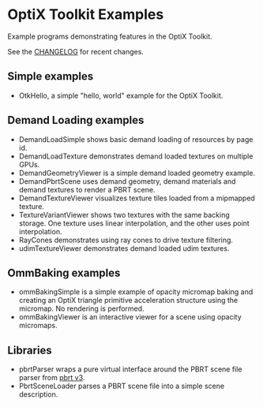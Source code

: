
# OptiX Toolkit Examples

Example programs demonstrating features in the OptiX Toolkit.

See the [CHANGELOG](CHANGELOG.md) for recent changes.

## Simple examples

- OtkHello, a simple "hello, world" example for the OptiX Toolkit.

## Demand Loading examples

- DemandLoadSimple shows basic demand loading of resources by page id.
- DemandLoadTexture demonstrates demand loaded textures on multiple GPUs.
- DemandGeometryViewer is a simple demand loaded geometry example.
- DemandPbrtScene uses demand geometry, demand materials and demand textures to render a PBRT scene.
- DemandTextureViewer visualizes texture tiles loaded from a mipmapped texture.
- TextureVariantViewer shows two textures with the same backing storage.
  One texture uses linear interpolation, and the other uses point interpolation.
- RayCones demonstrates using ray cones to drive texture filtering.
- udimTextureViewer demonstrates demand loaded udim textures.


## OmmBaking examples

- ommBakingSimple is a simple example of opacity micromap baking and creating an OptiX triangle
primitive acceleration structure using the micromap.  No rendering is performed.
- ommBakingViewer is an interactive viewer for a scene using opacity micromaps.

## Libraries

- pbrtParser wraps a pure virtual interface around the PBRT scene file parser from [pbrt v3](https://github.com/mmp/pbrt-v3).
- PbrtSceneLoader parses a PBRT scene file into a simple scene description.
